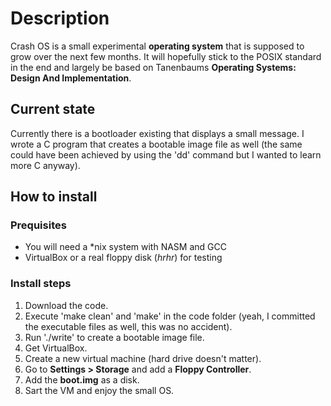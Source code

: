 # Description

Crash OS is a small experimental **operating system** that is supposed to grow
over the next few months. It will hopefully stick to the POSIX standard in the
end and largely be based on Tanenbaums **Operating Systems: Design And
Implementation**.

## Current state

Currently there is a bootloader existing that displays a small message.
I wrote a C program that creates a bootable image file as well (the same could
have been achieved by using the 'dd' command but I wanted to learn more C
anyway).

## How to install

### Prequisites

* You will need a *nix system with NASM and GCC
* VirtualBox or a real floppy disk (*hrhr*) for testing

### Install steps

1. Download the code.
2. Execute 'make clean' and  'make' in the code folder (yeah, I committed the
executable files as well, this was no accident).
3. Run './write' to create a bootable image file.
4. Get VirtualBox.
5. Create a new virtual machine (hard drive doesn't matter).
6. Go to **Settings > Storage** and add a **Floppy Controller**.
7. Add the **boot.img** as a disk.
8. Sart the VM and enjoy the small OS.